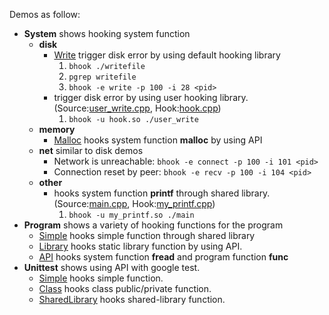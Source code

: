 Demos as follow:
  * **System** shows hooking system function
    * **disk**
      * [Write](http://code.google.com/p/baiduhook/source/browse/trunk/test/disk/write/writefile.cpp) trigger disk error by using default hooking library
        1. `bhook ./writefile`
        1. `pgrep writefile`
        1. `bhook -e write -p 100 -i 28 <pid>`
      * trigger disk error by using user hooking library.(Source:[user\_write.cpp](http://code.google.com/p/baiduhook/source/browse/trunk/test/disk/user_write/user_write.cpp), Hook:[hook.cpp](http://code.google.com/p/baiduhook/source/browse/trunk/test/disk/user_write/hook.cpp))
        1. `bhook -u hook.so ./user_write`
    * **memory**
      * [Malloc](http://code.google.com/p/baiduhook/source/browse/trunk/test/memory/api/malloc.cpp) hooks system function **malloc** by using API
    * **net** similar to disk demos
      * Network is unreachable:  `bhook -e connect -p 100 -i 101 <pid>`
      * Connection reset by peer:  `bhook -e recv -p 100 -i 104 <pid>`
    * **other**
      * hooks system function **printf** through shared library.(Source:[main.cpp](http://code.google.com/p/baiduhook/source/browse/trunk/test/system/user_printf/main.cpp), Hook:[my\_printf.cpp](http://code.google.com/p/baiduhook/source/browse/trunk/test/system/user_printf/my_printf.cpp))
        1. `bhook -u my_printf.so ./main`
  * **Program** shows a variety of hooking functions for the program
    * [Simple](http://code.google.com/p/baiduhook/source/browse/trunk/test/program/simple/hook.cpp) hooks simple function through shared library
    * [Library](http://code.google.com/p/baiduhook/source/browse/trunk/test/program/library/attachlib.cpp) hooks static library function by using API.
    * [API](http://code.google.com/p/baiduhook/source/browse/trunk/test/program/api/api.cpp) hooks system function **fread** and program function **func**
  * **Unittest** shows using API with google test.
    * [Simple](http://code.google.com/p/baiduhook/source/browse/trunk/test/unittest/simple/test_attach.cpp) hooks simple function.
    * [Class](http://code.google.com/p/baiduhook/source/browse/trunk/test/unittest/class/test_class.cpp) hooks class public/private function.
    * [SharedLibrary](http://code.google.com/p/baiduhook/source/browse/trunk/test/unittest/sharedlibrary/test_so.cpp) hooks shared-library function.